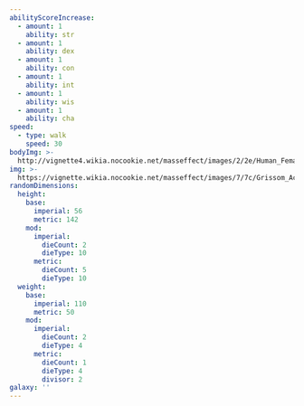 ```yaml
---
abilityScoreIncrease:
  - amount: 1
    ability: str
  - amount: 1
    ability: dex
  - amount: 1
    ability: con
  - amount: 1
    ability: int
  - amount: 1
    ability: wis
  - amount: 1
    ability: cha
speed:
  - type: walk
    speed: 30
bodyImg: >-
  http://vignette4.wikia.nocookie.net/masseffect/images/2/2e/Human_Female_Infiltrator_MP.png/revision/latest/scale-to-width-down/500
img: >-
  https://vignette.wikia.nocookie.net/masseffect/images/7/7c/Grissom_Academy_Students.png/revision/latest/scale-to-width-down/640?cb=20120312230100
randomDimensions:
  height:
    base:
      imperial: 56
      metric: 142
    mod:
      imperial:
        dieCount: 2
        dieType: 10
      metric:
        dieCount: 5
        dieType: 10
  weight:
    base:
      imperial: 110
      metric: 50
    mod:
      imperial:
        dieCount: 2
        dieType: 4
      metric:
        dieCount: 1
        dieType: 4
        divisor: 2
galaxy: ''
---
```

